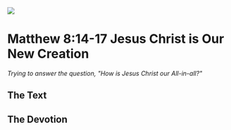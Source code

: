 <img class="intro-right" src="/images/art-matthew.jpg">

# Matthew 8:14-17 Jesus Christ is Our New Creation

*Trying to answer the question, "How is Jesus Christ our All-in-all?"*

## The Text

## The Devotion